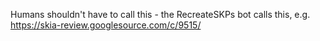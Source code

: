 Humans shouldn't have to call this - the RecreateSKPs bot calls this, e.g. https://skia-review.googlesource.com/c/9515/
